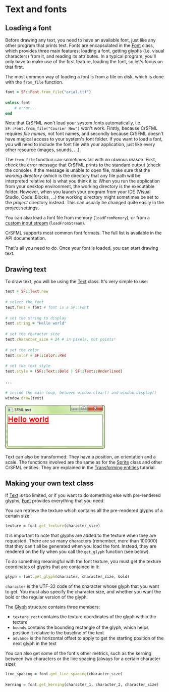 # Text and fonts

## Loading a font

Before drawing any text, you need to have an available font, just like any other program that prints text. Fonts are encapsulated in the [Font]({{book.api}}/Font.html) class, which provides three main features: loading a font, getting glyphs (i.e. visual characters) from it, and reading its attributes. In a typical program, you'll only have to make use of the first feature, loading the font, so let's focus on that first.

The most common way of loading a font is from a file on disk, which is done with the `from_file` function.

```ruby
font = SF::Font.from_file("arial.ttf")

unless font
    # error...
end
```

Note that CrSFML won't load your system fonts automatically, i.e. `SF::Font.from_file("Courier New")` won't work. Firstly, because CrSFML requires *file names*, not font names, and secondly because CrSFML doesn't have magical access to your system's font folder. If you want to load a font, you will need to include the font file with your application, just like every other resource (images, sounds, ...).

The `from_file` function can sometimes fail with no obvious reason. First, check the error message that CrSFML prints to the standard output (check the console). If the message is unable to open file, make sure that the *working directory* (which is the directory that any file path will be interpreted relative to) is what you think it is: When you run the application from your desktop environment, the working directory is the executable folder. However, when you launch your program from your IDE (Visual Studio, Code::Blocks, ...) the working directory might sometimes be set to the *project* directory instead. This can usually be changed quite easily in the project settings.

You can also load a font file from memory (`loadFromMemory`), or from a [custom input stream](system-stream.md "Input streams tutorial") (`loadFromStream`).

CrSFML supports most common font formats. The full list is available in the API documentation.

That's all you need to do. Once your font is loaded, you can start drawing text.

## Drawing text

To draw text, you will be using the [Text]({{book.api}}/Text.html) class. It's very simple to use:

```ruby
text = SF::Text.new

# select the font
text.font = font # font is a SF::Font

# set the string to display
text.string = "Hello world"

# set the character size
text.character_size = 24 # in pixels, not points!

# set the color
text.color = SF::Color::Red

# set the text style
text.style = (SF::Text::Bold | SF::Text::Underlined)

...

# inside the main loop, between window.clear() and window.display()
window.draw(text)
```

![](./images/graphics-text-draw.png)

Text can also be transformed: They have a position, an orientation and a scale. The functions involved are the same as for the [Sprite]({{book.api}}/Sprite.html) class and other CrSFML entities. They are explained in the [Transforming entities](graphics-transform.md "'Transforming entities' tutorial") tutorial.

## Making your own text class

If [Text]({{book.api}}/Text.html) is too limited, or if you want to do something else with pre-rendered glyphs, [Font]({{book.api}}/Font.html) provides everything that you need.

You can retrieve the texture which contains all the pre-rendered glyphs of a certain size:

```ruby
texture = font.get_texture(character_size)
```

It is important to note that glyphs are added to the texture when they are requested. There are so many characters (remember, more than 100000) that they can't all be generated when you load the font. Instead, they are rendered on the fly when you call the `get_glyph` function (see below).

To do something meaningful with the font texture, you must get the texture coordinates of glyphs that are contained in it:

```ruby
glyph = font.get_glyph(character, character_size, bold)
```

`character` is the UTF-32 code of the character whose glyph that you want to get. You must also specify the character size, and whether you want the bold or the regular version of the glyph.

The [Glyph]({{book.api}}/Glyph.html) structure contains three members:

  * `texture_rect` contains the texture coordinates of the glyph within the texture
  * `bounds` contains the bounding rectangle of the glyph, which helps position it relative to the baseline of the text
  * `advance` is the horizontal offset to apply to get the starting position of the next glyph in the text

You can also get some of the font's other metrics, such as the kerning between two characters or the line spacing (always for a certain character size):

```ruby
line_spacing = font.get_line_spacing(character_size)

kerning = font.get_kerning(character_1, character_2, character_size)
```

